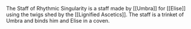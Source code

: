 The Staff of Rhythmic Singularity is a staff made by [[Umbra]] for [[Elise]] using the twigs shed by the [[Lignified Ascetics]]. The staff is a trinket of Umbra and binds him and Elise in a coven. 